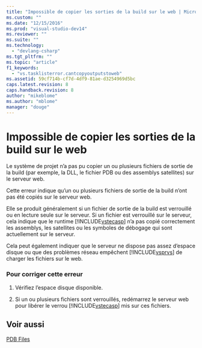```yaml
---
title: "Impossible de copier les sorties de la build sur le web | Microsoft Docs"
ms.custom: ""
ms.date: "12/15/2016"
ms.prod: "visual-studio-dev14"
ms.reviewer: ""
ms.suite: ""
ms.technology: 
  - "devlang-csharp"
ms.tgt_pltfrm: ""
ms.topic: "article"
f1_keywords: 
  - "vs.tasklisterror.cantcopyoutputstoweb"
ms.assetid: 59cf714b-cf7d-4df9-81ae-d3254969d5bc
caps.latest.revision: 8
caps.handback.revision: 8
author: "mikeblome"
ms.author: "mblome"
manager: "douge"
---
```

# Impossible de copier les sorties de la build sur le web
Le système de projet n’a pas pu copier un ou plusieurs fichiers de sortie de la build \(par exemple, la DLL, le fichier PDB ou des assemblys satellites\) sur le serveur web.  
  
 Cette erreur indique qu’un ou plusieurs fichiers de sortie de la build n’ont pas été copiés sur le serveur web.  
  
 Elle se produit généralement si un fichier de sortie de la build est verrouillé ou en lecture seule sur le serveur. Si un fichier est verrouillé sur le serveur, cela indique que le runtime [!INCLUDE[vstecasp](../code-quality/includes/vstecasp_md.md)] n’a pas copié correctement les assemblys, les satellites ou les symboles de débogage qui sont actuellement sur le serveur.  
  
 Cela peut également indiquer que le serveur ne dispose pas assez d’espace disque ou que des problèmes réseau empêchent [!INCLUDE[vsprvs](../code-quality/includes/vsprvs_md.md)] de charger les fichiers sur le web.  
  
### Pour corriger cette erreur  
  
1.  Vérifiez l’espace disque disponible.  
  
2.  Si un ou plusieurs fichiers sont verrouillés, redémarrez le serveur web pour libérer le verrou [!INCLUDE[vstecasp](../code-quality/includes/vstecasp_md.md)] mis sur ces fichiers.  
  
## Voir aussi  
 [PDB Files](http://msdn.microsoft.com/fr-fr/1761c84e-8c2c-4632-9649-b5f99964ed3f)